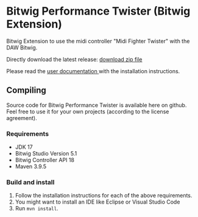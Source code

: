 
# Bitwig Performance Twister (Bitwig Extension) 
 Bitwig Extension to use the midi controller "Midi Fighter Twister" with the DAW Bitwig. 

Directly download the latest release: [download zip file](https://github.com/markram71/Bitwig-Performance-Twister/releases/latest)

Please read the [user documentation ](docs/README.md) with the installation instructions.


## Compiling
Source code for Bitwig Performance Twister is available here on github. Feel free to use it for your own projects (according to the license agreement). 

### Requirements

* JDK 17
* Bitwig Studio Version 5.1
* Bitwig Controller API 18
* Maven 3.9.5 


### Build and install

1. Follow the installation instructions for each of the above requirements.
2. You might want to install an IDE like Eclipse or Visual Studio Code
3. Run `mvn install`.
